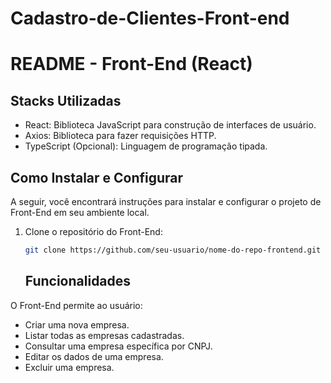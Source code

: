 # Cadastro-de-Clientes-Front-end

# README - Front-End (React) 
## Stacks Utilizadas

- React: Biblioteca JavaScript para construção de interfaces de usuário.
- Axios: Biblioteca para fazer requisições HTTP.
- TypeScript (Opcional): Linguagem de programação tipada.

## Como Instalar e Configurar

A seguir, você encontrará instruções para instalar e configurar o projeto de Front-End em seu ambiente local.

1. Clone o repositório do Front-End:

   ```bash
   git clone https://github.com/seu-usuario/nome-do-repo-frontend.git

   ```

   ## Funcionalidades

O Front-End permite ao usuário:

- Criar uma nova empresa.
- Listar todas as empresas cadastradas.
- Consultar uma empresa específica por CNPJ.
- Editar os dados de uma empresa.
- Excluir uma empresa.
